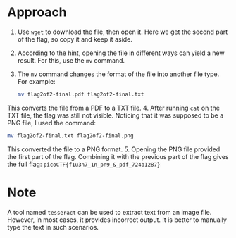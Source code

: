 # Approach

1. Use `wget` to download the file, then open it. Here we get the second part of the flag, so copy it and keep it aside.
2. According to the hint, opening the file in different ways can yield a new result. For this, use the `mv` command.
3. The `mv` command changes the format of the file into another file type. For example:

   ```bash
   mv flag2of2-final.pdf flag2of2-final.txt
   ```

  This converts the file from a PDF to a TXT file. 
4. After running `cat` on the TXT file, the flag was still not visible. Noticing that it was supposed to be a PNG file, I used the command:

  ```bash
  mv flag2of2-final.txt flag2of2-final.png
  ```
This converted the file to a PNG format. 
5. Opening the PNG file provided the first part of the flag. Combining it with the previous part of the flag gives the full flag:  `picoCTF{f1u3n7_1n_pn9_&_pdf_724b1287}`


# Note

A tool named `tesseract` can be used to extract text from an image file. However, in most cases, it provides incorrect output. It is better to manually type the text in such scenarios.
